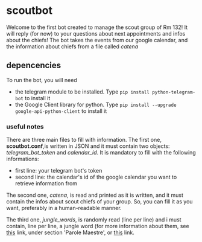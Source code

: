 # scoutbot
Welcome to the first bot created to manage the scout group of Rm 132! It will reply (for now) to your questions about
next appointments and infos about the chiefs! The bot takes the events from our google calendar, and the information
about chiefs from a file called *catena*

## depencencies
To run the bot, you will need 
- the telegram module to be installed. Type `pip install python-telegram-bot` to install it
- the Google Client library for python. Type `pip install --upgrade google-api-python-client` to install it

### useful notes
There are three main files to fill with information. The first one, **scoutbot.conf**,is written in JSON and it must contain two objects: *telegram_bot_token* and *calendar_id*. It is mandatory to fill with the following informations:
- first line: your telegram bot's token
- second line: the calendar's id of the google calendar you want to retrieve information from

The second one, *catena*, is read and printed as it is written, and it must contain the infos about scout chiefs of your group. So, you can fill it as you want, preferably in a human-readable manner.

The third one, *jungle_words*, is randomly read (line per line) and i must contain, line per line, a jungle word (for more information about them, see [this](https://it.wikipedia.org/wiki/Lupetti#Le_Parole_Maestre) link, under section 'Parole Maestre', or [this](https://it.scoutwiki.org/Parola_Maestra) link. 
